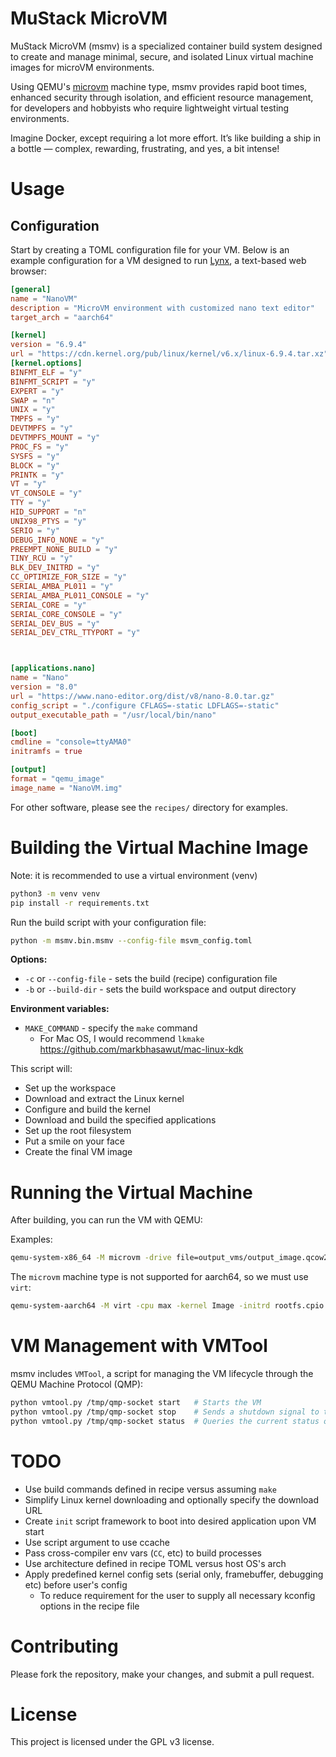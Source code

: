 MuStack MicroVM 
======================

MuStack MicroVM (msmv) is a specialized container build system designed to create and manage minimal, secure, and isolated Linux virtual machine images for microVM environments. 

Using QEMU's [microvm](https://www.qemu.org/docs/master/system/i386/microvm.html) machine type, msmv provides rapid boot times, enhanced security through isolation, and efficient resource management, for developers and hobbyists who require lightweight virtual testing environments.

Imagine Docker, except requiring a lot more effort. It’s like building a ship in a bottle — complex, rewarding, frustrating, and yes, a bit intense!

# Usage
## Configuration

Start by creating a TOML configuration file for your VM. Below is an example configuration for a VM designed to run [Lynx](https://lynx.invisible-island.net/), a text-based web browser:

```toml
[general]
name = "NanoVM"
description = "MicroVM environment with customized nano text editor"
target_arch = "aarch64"

[kernel]
version = "6.9.4"
url = "https://cdn.kernel.org/pub/linux/kernel/v6.x/linux-6.9.4.tar.xz"
[kernel.options]
BINFMT_ELF = "y"
BINFMT_SCRIPT = "y"
EXPERT = "y"
SWAP = "n"
UNIX = "y"
TMPFS = "y"
DEVTMPFS = "y"
DEVTMPFS_MOUNT = "y"
PROC_FS = "y"
SYSFS = "y"
BLOCK = "y"
PRINTK = "y"
VT = "y"
VT_CONSOLE = "y"
TTY = "y"
HID_SUPPORT = "n"
UNIX98_PTYS = "y"
SERIO = "y"
DEBUG_INFO_NONE = "y"
PREEMPT_NONE_BUILD = "y"
TINY_RCU = "y"
BLK_DEV_INITRD = "y"
CC_OPTIMIZE_FOR_SIZE = "y"
SERIAL_AMBA_PL011 = "y"
SERIAL_AMBA_PL011_CONSOLE = "y"
SERIAL_CORE = "y"
SERIAL_CORE_CONSOLE = "y"
SERIAL_DEV_BUS = "y"
SERIAL_DEV_CTRL_TTYPORT = "y"



[applications.nano]
name = "Nano"
version = "8.0"
url = "https://www.nano-editor.org/dist/v8/nano-8.0.tar.gz"
config_script = "./configure CFLAGS=-static LDFLAGS=-static"
output_executable_path = "/usr/local/bin/nano"

[boot]
cmdline = "console=ttyAMA0"
initramfs = true

[output]
format = "qemu_image"
image_name = "NanoVM.img"

```

For other software, please see the `recipes/` directory for examples.

# Building the Virtual Machine Image
Note: it is recommended to use a virtual environment (venv)
```bash
python3 -m venv venv
pip install -r requirements.txt 
```

Run the build script with your configuration file:

```bash
python -m msmv.bin.msmv --config-file msvm_config.toml
```
__Options:__
* `-c` or `--config-file` - sets the build (recipe) configuration file
* `-b` or `--build-dir` - sets the build workspace and output directory

__Environment variables:__
* `MAKE_COMMAND` - specify the `make` command
  * For Mac OS, I would recommend `lkmake` https://github.com/markbhasawut/mac-linux-kdk

This script will:

* Set up the workspace
* Download and extract the Linux kernel
* Configure and build the kernel
* Download and build the specified applications
* Set up the root filesystem
* Put a smile on your face
* Create the final VM image

# Running the Virtual Machine

After building, you can run the VM with QEMU:

Examples:
```bash
qemu-system-x86_64 -M microvm -drive file=output_vms/output_image.qcow2,if=virtio -m 128 -nographic -append "console=ttyS0" -qmp unix:/tmp/qmp-socket,server,nowait
```

The `microvm` machine type is not supported for aarch64, so we must use `virt`:
```bash
qemu-system-aarch64 -M virt -cpu max -kernel Image -initrd rootfs.cpio  -append "init=/init rdinit=/init console=ttyAMA0" -serial mon:stdio -nographic 
```

# VM Management with VMTool

msmv includes `VMTool`, a script for managing the VM lifecycle through the QEMU Machine Protocol (QMP):

```bash
python vmtool.py /tmp/qmp-socket start   # Starts the VM
python vmtool.py /tmp/qmp-socket stop    # Sends a shutdown signal to the VM
python vmtool.py /tmp/qmp-socket status  # Queries the current status of the VM
```

# TODO
* Use build commands defined in recipe versus assuming `make`
* Simplify Linux kernel downloading and optionally specify the download URL
* Create `init` script framework to boot into desired application upon VM start
* Use script argument to use ccache
* Pass cross-compiler env vars (`CC`, etc) to build processes
* Use architecture defined in recipe TOML versus host OS's arch
* Apply predefined kernel config sets (serial only, framebuffer, debugging etc) before user's config 
  * To reduce requirement for the user to supply all necessary kconfig options in the recipe file

# Contributing

Please fork the repository, make your changes, and submit a pull request.
# License

This project is licensed under the GPL v3 license.